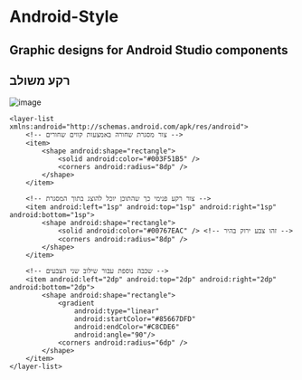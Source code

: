 # Android-Style
Graphic designs for Android Studio components
-
## רקע משולב

![image](https://github.com/AharonGon/Android-Style/assets/78660802/ee739470-381d-4a53-bd6f-7e44e93aef29)


```
<layer-list xmlns:android="http://schemas.android.com/apk/res/android">
    <!-- צור מסגרת שחורה באמצעות קווים שחורים -->
    <item>
        <shape android:shape="rectangle">
            <solid android:color="#003F51B5" />
            <corners android:radius="8dp" />
        </shape>
    </item>

    <!-- צור רקע פנימי כך שהתוכן יוכל להוצג בתוך המסגרת -->
    <item android:left="1sp" android:top="1sp" android:right="1sp" android:bottom="1sp">
        <shape android:shape="rectangle">
            <solid android:color="#00767EAC" /> <!-- זהו צבע ירוק בהיר -->
            <corners android:radius="8dp" />
        </shape>
    </item>

    <!-- שכבה נוספת עבור שילוב שני הצבעים -->
    <item android:left="2dp" android:top="2dp" android:right="2dp" android:bottom="2dp">
        <shape android:shape="rectangle">
            <gradient
                android:type="linear"
                android:startColor="#85667DFD"
                android:endColor="#C8CDE6"
                android:angle="90"/>
            <corners android:radius="6dp" />
        </shape>
    </item>
</layer-list>
```

